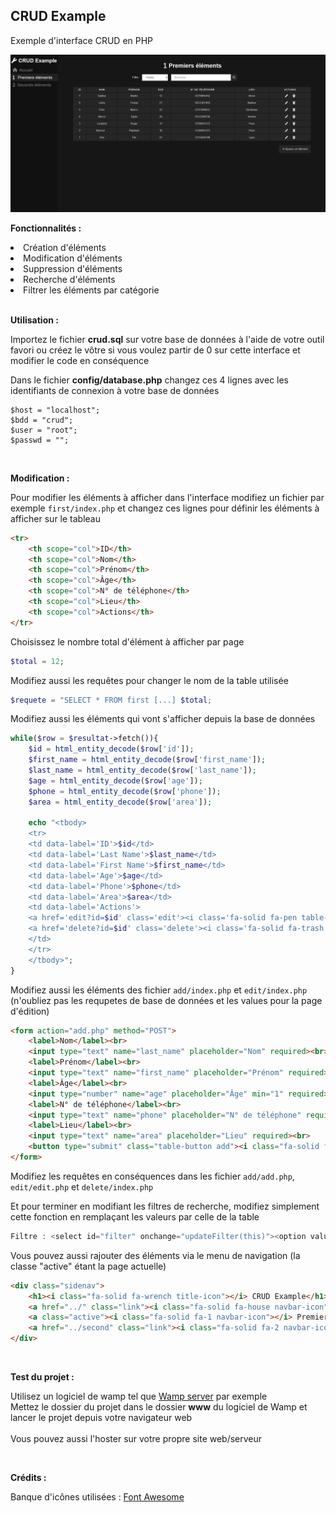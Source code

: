 <h2>CRUD Example</h2>

Exemple d'interface CRUD en PHP

<img src="assets/img/preview.png" alt="Prévisualisation">

__Fonctionnalités :__

<li>Création d'éléments</li>
<li>Modification d'éléments</li>
<li>Suppression d'éléments</li>
<li>Recherche d'éléments</li>
<li>Filtrer les éléments par catégorie</li>

<br>

__Utilisation :__

Importez le fichier __crud.sql__ sur votre base de données à l'aide de votre outil favori ou créez le vôtre si vous voulez partir de 0 sur cette interface et modifier le code en conséquence

Dans le fichier __config/database.php__ changez ces 4 lignes avec les identifiants de connexion à votre base de données

```
$host = "localhost";
$bdd = "crud";
$user = "root";
$passwd = "";
```

<br>

__Modification :__

Pour modifier les éléments à afficher dans l'interface modifiez un fichier par exemple `first/index.php` et changez ces lignes pour définir les éléments à afficher sur le tableau

```html
<tr>
    <th scope="col">ID</th>
    <th scope="col">Nom</th>
    <th scope="col">Prénom</th>
    <th scope="col">Âge</th>
    <th scope="col">N° de téléphone</th>
    <th scope="col">Lieu</th>
    <th scope="col">Actions</th>
</tr>
```

Choisissez le nombre total d'élément à afficher par page

```php
$total = 12;
```

Modifiez aussi les requêtes pour changer le nom de la table utilisée


```php
$requete = "SELECT * FROM first [...] $total;
```


Modifiez aussi les éléments qui vont s'afficher depuis la base de données

```php
while($row = $resultat->fetch()){
    $id = html_entity_decode($row['id']);
    $first_name = html_entity_decode($row['first_name']);
    $last_name = html_entity_decode($row['last_name']);
    $age = html_entity_decode($row['age']);
    $phone = html_entity_decode($row['phone']);
    $area = html_entity_decode($row['area']);

    echo "<tbody>
    <tr>
    <td data-label='ID'>$id</td>
    <td data-label='Last Name'>$last_name</td>
    <td data-label='First Name'>$first_name</td>
    <td data-label='Age'>$age</td>
    <td data-label='Phone'>$phone</td>
    <td data-label='Area'>$area</td>
    <td data-label='Actions'>
    <a href='edit?id=$id' class='edit'><i class='fa-solid fa-pen table-icon'></i></a>
    <a href='delete?id=$id' class='delete'><i class='fa-solid fa-trash table-icon'></i></a>
    </td>
    </tr>
    </tbody>";
}
```

Modifiez aussi les éléments des fichier `add/index.php` et `edit/index.php` (n'oubliez pas les requpetes de base de données et les values pour la page d'édition)

```html
<form action="add.php" method="POST">
    <label>Nom</label><br>
    <input type="text" name="last_name" placeholder="Nom" required><br>
    <label>Prénom</label><br>
    <input type="text" name="first_name" placeholder="Prénom" required><br>
    <label>Âge</label><br>
    <input type="number" name="age" placeholder="Âge" min="1" required><br>
    <label>N° de téléphone</label><br>
    <input type="text" name="phone" placeholder="N° de téléphone" required><br>
    <label>Lieu</label><br>
    <input type="text" name="area" placeholder="Lieu" required><br>
    <button type="submit" class="table-button add"><i class="fa-solid fa-plus"></i> Ajouter l'élément</button>
</form>
```

Modifiez les requêtes en conséquences dans les fichier `add/add.php`, `edit/edit.php` et `delete/index.php`

Et pour terminer en modifiant les filtres de recherche, modifiez simplement cette fonction en remplaçant les valeurs par celle de la table

```php
Filtre : <select id="filter" onchange="updateFilter(this)"><option value="none">Aucun</option><option value="id" <?php if(isset($_GET["filter"]) && $_GET["filter"] == "id") echo "selected"; ?>>ID</option> [...] </select>
```

Vous pouvez aussi rajouter des éléments via le menu de navigation (la classe "active" étant la page actuelle)

```html
<div class="sidenav">
    <h1><i class="fa-solid fa-wrench title-icon"></i> CRUD Example</h1>
    <a href="../" class="link"><i class="fa-solid fa-house navbar-icon"></i>Accueil</a>
    <a class="active"><i class="fa-solid fa-1 navbar-icon"></i> Premiers éléments</a>
    <a href="../second" class="link"><i class="fa-solid fa-2 navbar-icon"></i>Seconds éléments</a>
</div>
```

<br>

__Test du projet :__

Utilisez un logiciel de wamp tel que [Wamp server](https://www.wampserver.com) par exemple
<br>
Mettez le dossier du projet dans le dossier __www__ du logiciel de Wamp et lancer le projet depuis votre navigateur web
<br><br>
Vous pouvez aussi l'hoster sur votre propre site web/serveur

<br>

__Crédits :__

Banque d'icônes utilisées : <a href='https://fontawesome.com'>Font Awesome</a>
